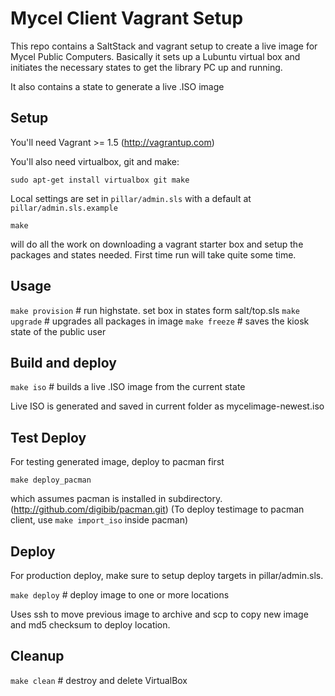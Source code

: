 # Mycel Client Vagrant Setup

This repo contains a SaltStack and vagrant setup to create a live image for Mycel Public Computers.
Basically it sets up a Lubuntu virtual box and initiates the necessary states to get the library PC
up and running.

It also contains a state to generate a live .ISO image

## Setup

You'll need Vagrant >= 1.5 (http://vagrantup.com)

You'll also need virtualbox, git and make:

`sudo apt-get install virtualbox git make`

Local settings are set in `pillar/admin.sls` with a default at `pillar/admin.sls.example`

    make

will do all the work on downloading a vagrant starter box and setup the packages and states needed.
First time run will take quite some time.

## Usage

`make provision`   # run highstate. set box in states form salt/top.sls
`make upgrade`     # upgrades all packages in image
`make freeze`      # saves the kiosk state of the public user

## Build and deploy

`make iso`         # builds a live .ISO image from the current state 

Live ISO is generated and saved in current folder as mycelimage-newest.iso

## Test Deploy

For testing generated image, deploy to pacman first

`make deploy_pacman`

which assumes pacman is installed in subdirectory.
(http://github.com/digibib/pacman.git)
(To deploy testimage to pacman client, use `make import_iso` inside pacman)

## Deploy

For production deploy, make sure to setup deploy targets in pillar/admin.sls. 

`make deploy`      # deploy image to one or more locations

Uses ssh to move previous image to archive and  scp to copy new image and md5 checksum to deploy location.

## Cleanup
`make clean`       # destroy and delete VirtualBox
